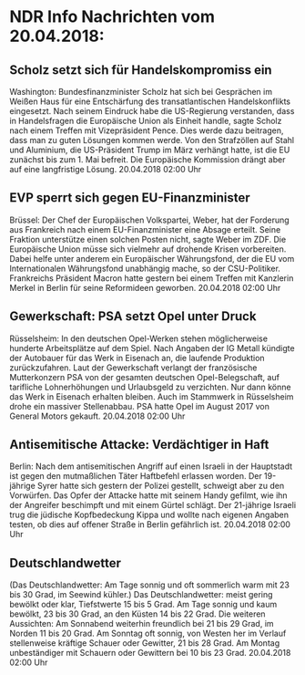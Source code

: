 # NDR Info Nachrichten vom 20.04.2018:


## Scholz setzt sich für Handelskompromiss ein
Washington: 	Bundesfinanzminister Scholz hat sich bei Gesprächen im Weißen Haus für eine Entschärfung des transatlantischen Handelskonflikts eingesetzt. Nach seinem Eindruck habe die US-Regierung verstanden, dass in Handelsfragen die Europäische Union als Einheit handle, sagte Scholz nach einem Treffen mit Vizepräsident Pence. Dies werde dazu beitragen, dass man zu guten Lösungen kommen werde. Von den Strafzöllen auf Stahl und Aluminium, die US-Präsident Trump im März verhängt hatte, ist die EU zunächst bis zum 1. Mai befreit. Die Europäische Kommission drängt aber auf eine langfristige Lösung. 20.04.2018 02:00 Uhr 

## EVP sperrt sich gegen EU-Finanzminister
Brüssel:	Der Chef der Europäischen Volkspartei, Weber, hat der Forderung aus Frankreich nach einem EU-Finanzminister eine Absage erteilt. Seine Fraktion unterstütze einen solchen Posten nicht, sagte Weber im ZDF. Die Europäische Union müsse sich vielmehr auf drohende Krisen vorbereiten. Dabei helfe unter anderem ein Europäischer Währungsfond, der die EU vom Internationalen Währungsfond unabhängig mache, so der CSU-Politiker. Frankreichs Präsident Macron hatte gestern bei einem Treffen mit Kanzlerin Merkel in Berlin für seine Reformideen geworben. 20.04.2018 02:00 Uhr 

## Gewerkschaft: PSA setzt Opel unter Druck
Rüsselsheim: In den deutschen Opel-Werken stehen möglicherweise hunderte Arbeitsplätze auf dem Spiel. Nach Angaben der IG Metall kündigte der Autobauer für das Werk in Eisenach an, die laufende Produktion zurückzufahren. Laut der Gewerkschaft verlangt der französische Mutterkonzern PSA von der gesamten deutschen Opel-Belegschaft, auf tarifliche Lohnerhöhungen und Urlaubsgeld zu verzichten. Nur dann könne das Werk in Eisenach erhalten bleiben. Auch im Stammwerk in Rüsselsheim drohe ein massiver Stellenabbau. PSA hatte Opel im August 2017 von General Motors gekauft. 20.04.2018 02:00 Uhr 

## Antisemitische Attacke: Verdächtiger in Haft
Berlin: Nach dem antisemitischen Angriff auf einen Israeli in der Hauptstadt ist gegen den mutmaßlichen Täter Haftbefehl erlassen worden. Der 19-jährige Syrer hatte sich gestern der Polizei gestellt, schweigt aber zu den Vorwürfen. Das Opfer der Attacke hatte mit seinem Handy gefilmt, wie ihn der Angreifer beschimpft und mit einem Gürtel schlägt. Der 21-jährige Israeli trug die jüdische Kopfbedeckung Kippa und wollte nach eigenen Angaben testen, ob dies auf offener Straße in Berlin gefährlich ist. 20.04.2018 02:00 Uhr 

## Deutschlandwetter
(Das Deutschlandwetter: Am Tage sonnig und oft sommerlich warm mit 23 bis 30 Grad, im Seewind kühler.) Das Deutschlandwetter:
meist gering bewölkt oder klar, Tiefstwerte 15 bis 5 Grad. Am Tage sonnig und kaum bewölkt, 23 bis 30 Grad, an den Küsten 14 bis 22 Grad. Die weiteren Aussichten: Am Sonnabend weiterhin freundlich bei 21 bis 29 Grad, im Norden 11 bis 20 Grad. Am Sonntag oft sonnig, von Westen her im Verlauf stellenweise kräftige Schauer oder Gewitter, 21 bis 28 Grad. Am Montag unbeständiger mit Schauern oder Gewittern bei 10 bis 23 Grad. 20.04.2018 02:00 Uhr 

